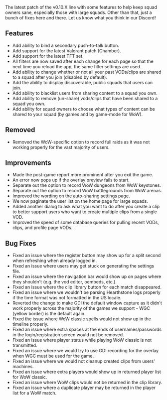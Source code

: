 The latest patch of the v0.10.X line with some features to help keep squad owners sane, especially those with large squads.
Other than that, just a bunch of fixes here and there.
Let us know what you think in our Discord!

## Features
* Add ability to bind a secondary push-to-talk button.
* Add support for the latest Valorant patch (Chamber).
* Add support for the latest TFT set.
* All filters are now saved after each change for each page so that the next time you reload the app, the same filter settings are used.
* Add ability to change whether or not all your past VODs/clips are shared to a squad after you join (disabled by default).
* Add the ability to display discoverable, public squads that users can join.
* Add ability to blacklist users from sharing content to a squad you own.
* Add ability to remove (un-share) vods/clips that have been shared to a squad you own.
* Add ability for squad owners to choose what types of content can be shared to your squad (by games and by game-mode for WoW).

## Removed
* Removed the WoW-specific option to record full raids as it was not working properly for the vast majority of users.

## Improvements
* Made the post-game report more prominent after you exit the game.
* An error now pops up if the overlay preview fails to start.
* Separate out the option to record WoW dungeons from WoW keystones.
* Separate out the option to record WoW battlegrounds from WoW arenas.
* Improved the wording on the auto-sharing settings page.
* We now paginate the user list on the home page for large squads.
* Added another dialog to ask what you want to do after you create a clip to better support users who want to create multiple clips from a single VOD.
* Improved the speed of some database queries for pulling recent VODs, clips, and profile page VODs.

## Bug Fixes
* Fixed an issue where the register button may show up for a split second when refreshing when already logged in.
* Fixed an issue where users may get stuck on generating the settings file.
* Fixed an issue where the navigation bar would show up on pages where they shouldn't (e.g. the vod editor, oembeds, etc.).
* Fixed an issue where the clip library button for each match disappeared.
* Fixed an issue where we wouldn't be parsing Hearthstone logs properly if the time format was not formatted in the US locale.
* Reverted the change to make GDI the default window capture as it didn't work properly across the majority of the games we support - WGC (yellow border) is the default again.
* Fixed the issue where WoW classic spells would not show up in the timeline properly.
* Fixed an issue where extra spaces at the ends of usernames/passwords in the login/registration screen would not be removed.
* Fixed an issue where player status while playing WoW classic is not transmitted.
* Fixed an issue where we would try to use GDI recording for the overlay when WGC must be used for the game.
* Fixed an issue where we would not cleanup created clips from users' machines.
* Fixed an issue where extra players would show up in returned player list for WoW classic.
* Fixed an issue where WoW clips would not be returned in the clip library.
* Fixed an issue where a duplicate player may be returned in the player list for a WoW match.